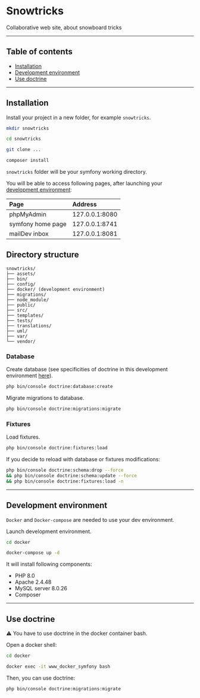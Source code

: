 # Snowtricks

Collaborative web site, about snowboard tricks

* * *

## Table of contents

-   [Installation](#installation)
-   [Development environment](#development-environment)
-   [Use doctrine](#use-doctrine)

* * *

## Installation

Install your project in a new folder, for example `snowtricks`.

```bash
mkdir snowtricks

cd snowtricks

git clone ...

composer install
```

`snowtricks` folder will be your symfony working directory.

You will be able to access following pages, after launching your [development environment](#development-environment):

| Page              | Address        |
| :---------------- | :------------- |
| phpMyAdmin        | 127.0.0.1:8080 |
| symfony home page | 127.0.0.1:8741 |
| mailDev inbox     | 127.0.0.1:8081 |

## Directory structure

    snowtricks/
    ├── assets/
    ├── bin/
    ├── config/
    ├── docker/ (development environment)
    ├── migrations/
    ├── node_module/
    ├── public/
    ├── src/
    ├── templates/
    ├── tests/
    ├── translations/
    ├── uml/
    ├── var/
    └── vendor/

### Database

Create database (see specificities of doctrine in this development environment [here](#use-doctrine)).

```bash
php bin/console doctrine:database:create
```

Migrate migrations to database.

```bash
php bin/console doctrine:migrations:migrate
```

### Fixtures

Load fixtures.

```bash
php bin/console doctrine:fixtures:load
```

If you decide to reload with database or fixtures modifications:

```bash
php bin/console doctrine:schema:drop --force 
&& php bin/console doctrine:schema:update --force 
&& php bin/console doctrine:fixtures:load -n
```

* * *

## Development environment

`Docker` and `Docker-compose` are needed to use your dev environment.

Launch development environment.

```bash
cd docker

docker-compose up -d
```

It will install following components:

-   PHP 8.0
-   Apache 2.4.48
-   MySQL server 8.0.26
-   Composer

* * *

## Use doctrine

:warning: You have to use doctrine in the docker container bash.

Open a docker shell:

```bash
cd docker

docker exec -it www_docker_symfony bash
```

Then, you can use doctrine:

```bash
php bin/console doctrine:migrations:migrate
```
